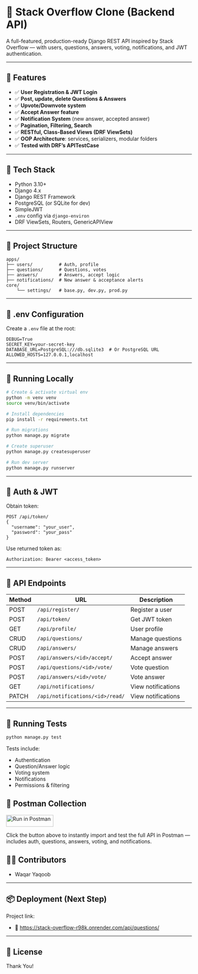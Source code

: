 # 🧠 Stack Overflow Clone (Backend API)

A full-featured, production-ready Django REST API inspired by Stack Overflow — with users, questions, answers, voting, notifications, and JWT authentication.

---

## 🚀 Features

- ✅ **User Registration & JWT Login**
- ✅ **Post, update, delete Questions & Answers**
- ✅ **Upvote/Downvote system**
- ✅ **Accept Answer feature**
- ✅ **Notification System** (new answer, accepted answer)
- ✅ **Pagination, Filtering, Search**
- ✅ **RESTful, Class-Based Views (DRF ViewSets)**
- ✅ **OOP Architecture**: services, serializers, modular folders
- ✅ **Tested with DRF’s APITestCase**

---

## 🧰 Tech Stack

- Python 3.10+
- Django 4.x
- Django REST Framework
- PostgreSQL (or SQLite for dev)
- SimpleJWT
- `.env` config via `django-environ`
- DRF ViewSets, Routers, GenericAPIView

---

## 📁 Project Structure

```
apps/
├── users/          # Auth, profile
├── questions/      # Questions, votes
├── answers/        # Answers, accept logic
├── notifications/  # New answer & acceptance alerts
core/
    └── settings/   # base.py, dev.py, prod.py
```

---

## 🔐 .env Configuration

Create a `.env` file at the root:

```
DEBUG=True
SECRET_KEY=your-secret-key
DATABASE_URL=PostgreSQL:///db.sqlite3  # Or PostgreSQL URL
ALLOWED_HOSTS=127.0.0.1,localhost
```

---

## 🧪 Running Locally

```bash
# Create & activate virtual env
python -m venv venv
source venv/bin/activate

# Install dependencies
pip install -r requirements.txt

# Run migrations
python manage.py migrate

# Create superuser
python manage.py createsuperuser

# Run dev server
python manage.py runserver
```

---

## 🔑 Auth & JWT

Obtain token:
```
POST /api/token/
{
  "username": "your_user",
  "password": "your_pass"
}
```

Use returned token as:
```
Authorization: Bearer <access_token>
```

---

## 🔁 API Endpoints

| Method | URL | Description |
|--------|-----|-------------|
| POST   | `/api/register/`       | Register a user |
| POST   | `/api/token/`          | Get JWT token |
| GET    | `/api/profile/`        | User profile |
| CRUD   | `/api/questions/`      | Manage questions |
| CRUD   | `/api/answers/`        | Manage answers |
| POST   | `/api/answers/<id>/accept/` | Accept answer |
| POST   | `/api/questions/<id>/vote/` | Vote question |
| POST   | `/api/answers/<id>/vote/`   | Vote answer |
| GET    | `/api/notifications/`  | View notifications |
| PATCH  | `/api/notifications/<id>/read/`  | View notifications |

---

## 🧪 Running Tests

```bash
python manage.py test
```

Tests include:
- Authentication
- Question/Answer logic
- Voting system
- Notifications
- Permissions & filtering

## 🧪 Postman Collection

[<img src="https://run.pstmn.io/button.svg" alt="Run in Postman" style="width: 128px; height: 32px;">](https://app.getpostman.com/run-collection/21311841-e63fb6a6-3b98-414a-9d96-a9b2391861f2?action=collection%2Ffork&source=rip_markdown&collection-url=entityId%3D21311841-e63fb6a6-3b98-414a-9d96-a9b2391861f2%26entityType%3Dcollection%26workspaceId%3Dd1b9a31e-eb74-4e8b-93be-36bdf4641056)

Click the button above to instantly import and test the full API in Postman — includes auth, questions, answers, voting, and notifications.


## 🧑‍💻 Contributors

- Waqar Yaqoob

---

## 📦 Deployment (Next Step)

Project link:
- 🔵 https://stack-overflow-r98k.onrender.com/api/questions/

---

## 📄 License

Thank You!

